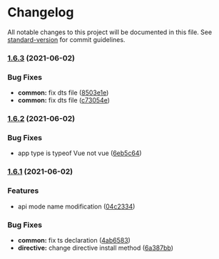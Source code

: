 # Changelog

All notable changes to this project will be documented in this file. See [standard-version](https://github.com/conventional-changelog/standard-version) for commit guidelines.

### [1.6.3](https://github.com/mirari/v-viewer/compare/v1.6.2...v1.6.3) (2021-06-02)


### Bug Fixes

* **common:** fix dts file ([8503e1e](https://github.com/mirari/v-viewer/commit/8503e1e1a294901551d3ffce8993d29c9ce25ca1))
* **common:** fix dts file ([c73054e](https://github.com/mirari/v-viewer/commit/c73054eea44e94dc4d2accb1dafda76d86a6941a))

### [1.6.2](https://github.com/mirari/v-viewer/compare/v1.6.1...v1.6.2) (2021-06-02)


### Bug Fixes

* app type is typeof Vue not vue ([6eb5c64](https://github.com/mirari/v-viewer/commit/6eb5c640995517e63bc40ef2493a24bee9946521))

### [1.6.1](https://github.com/mirari/v-viewer/compare/v1.5.1...v1.6.1) (2021-06-02)


### Features

* api mode name modification ([04c2334](https://github.com/mirari/v-viewer/commit/04c2334c0f2acbc272b6f32b0bd0c572922b3006))


### Bug Fixes

* **common:** fix ts declaration ([4ab6583](https://github.com/mirari/v-viewer/commit/4ab65830c0d8fb82ebec60006936575c25fecee9))
* **directive:** change directive install method ([6a387bb](https://github.com/mirari/v-viewer/commit/6a387bb035ed11a3edc19d3c389647b5c9fd7cb2))
